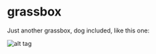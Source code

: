 grassbox
========
Just another grassbox, dog included, like this one:

![alt tag](http://www.thepottygrass.com/yahoo_site_admin/assets/images/small_box_roxy_copy.342180438_std.png)